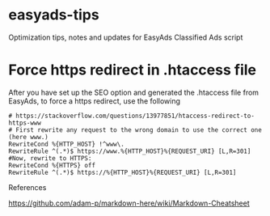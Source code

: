 # easyads-tips
Optimization tips, notes and updates for EasyAds Classified Ads script

# Force https redirect in .htaccess file

After you have set up the SEO option and generated the .htaccess file from EasyAds, to force a https redirect, use the following

```
# https://stackoverflow.com/questions/13977851/htaccess-redirect-to-https-www
# First rewrite any request to the wrong domain to use the correct one (here www.)
RewriteCond %{HTTP_HOST} !^www\.
RewriteRule ^(.*)$ https://www.%{HTTP_HOST}%{REQUEST_URI} [L,R=301]
#Now, rewrite to HTTPS:
RewriteCond %{HTTPS} off
RewriteRule ^(.*)$ https://%{HTTP_HOST}%{REQUEST_URI} [L,R=301]
```



References

https://github.com/adam-p/markdown-here/wiki/Markdown-Cheatsheet

